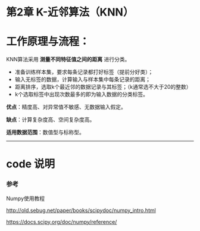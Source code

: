 第2章 K-近邻算法（KNN）
==================
# 工作原理与流程：
KNN算法采用 **测量不同特征值之间的距离** 进行分类。

- 准备训练样本集，要求每条记录都打好标签（提前分好类）；
- 输入无标签的数据，计算输入与样本集中每条记录的距离；
- 距离排序，选取k个最近邻的数据记录与其标签；（k通常选不大于20的整数）
- k个选取标签中出现次数最多的即为输入数据的分类标签。

**优点**：精度高、对异常值不敏感、无数据输入假定。

**缺点**：计算复杂度高、空间复杂度高。

**适用数据范围**：数值型与标称型。

___
# code 说明

### 参考
Numpy使用教程

http://old.sebug.net/paper/books/scipydoc/numpy_intro.html

https://docs.scipy.org/doc/numpy/reference/
